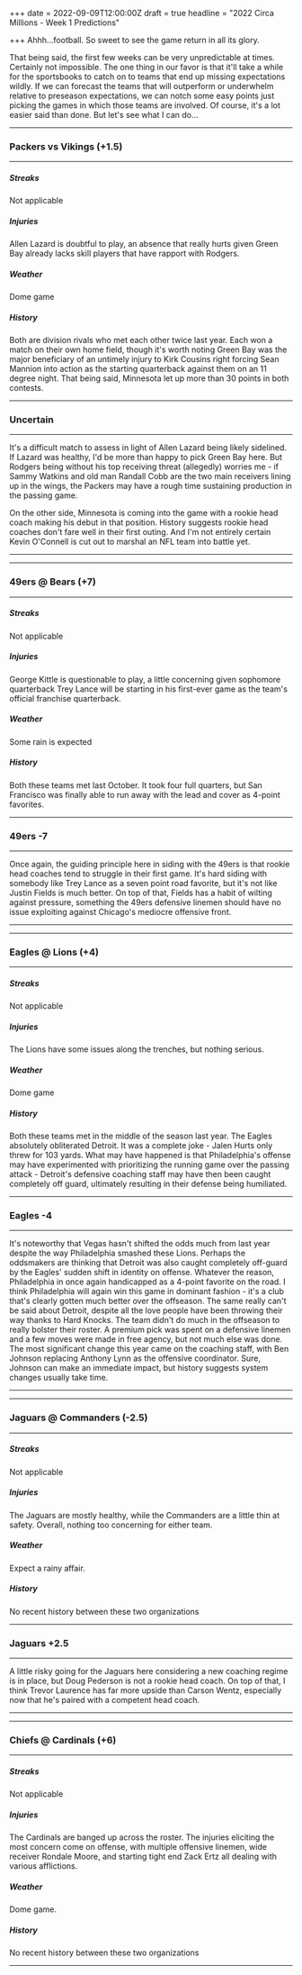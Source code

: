 +++
date = 2022-09-09T12:00:00Z
draft = true
headline = "2022 Circa Millions - Week 1 Predictions"

+++
Ahhh...football. So sweet to see the game return in all its glory.

That being said, the first few weeks can be very unpredictable at times. Certainly not impossible. The one thing in our favor is that it'll take a while for the sportsbooks to catch on to teams that end up missing expectations wildly. If we can forecast the teams that will outperform or underwhelm relative to preseason expectations, we can notch some easy points just picking the games in which those teams are involved. Of course, it's a lot easier said than done. But let's see what I can do...

***

### Packers vs Vikings (+1.5)

***

##### _Streaks_

Not applicable

##### _Injuries_

Allen Lazard is doubtful to play, an absence that really hurts given Green Bay already lacks skill players that have rapport with Rodgers.

##### _Weather_

Dome game

##### _History_

Both are division rivals who met each other twice last year. Each won a match on their own home field, though it's worth noting Green Bay was the major beneficiary of an untimely injury to Kirk Cousins right forcing Sean Mannion into action as the starting quarterback against them on an 11 degree night. That being said, Minnesota let up more than 30 points in both contests.

***

### Uncertain

***

It's a difficult match to assess in light of Allen Lazard being likely sidelined. If Lazard was healthy, I'd be more than happy to pick Green Bay here. But Rodgers being without his top receiving threat (allegedly) worries me - if Sammy Watkins and old man Randall Cobb are the two main receivers lining up in the wings, the Packers may have a rough time sustaining production in the passing game.

On the other side, Minnesota is coming into the game with a rookie head coach making his debut in that position. History suggests rookie head coaches don't fare well in their first outing. And I'm not entirely certain Kevin O'Connell is cut out to marshal an NFL team into battle yet.

***

***

### 49ers @ Bears (+7)

***

##### _Streaks_

Not applicable

##### _Injuries_

George Kittle is questionable to play, a little concerning given sophomore quarterback Trey Lance will be starting in his first-ever game as the team's official franchise quarterback.

##### _Weather_

Some rain is expected

##### _History_

Both these teams met last October. It took four full quarters, but San Francisco was finally able to run away with the lead and cover as 4-point favorites.

***

### 49ers -7

***

Once again, the guiding principle here in siding with the 49ers is that rookie head coaches tend to struggle in their first game. It's hard siding with somebody like Trey Lance as a seven point road favorite, but it's not like Justin Fields is much better. On top of that, Fields has a habit of wilting against pressure, something the 49ers defensive linemen should have no issue exploiting against Chicago's mediocre offensive front.

***

***

### Eagles @ Lions (+4)

***

##### _Streaks_

Not applicable

##### _Injuries_

The Lions have some issues along the trenches, but nothing serious.

##### _Weather_

Dome game

##### _History_

Both these teams met in the middle of the season last year. The Eagles absolutely obliterated Detroit. It was a complete joke - Jalen Hurts only threw for 103 yards. What may have happened is that Philadelphia's offense may have experimented with prioritizing the running game over the passing attack - Detroit's defensive coaching staff may have then been caught completely off guard, ultimately resulting in their defense being humiliated.

***

### Eagles -4

***

It's noteworthy that Vegas hasn't shifted the odds much from last year despite the way Philadelphia smashed these Lions. Perhaps the oddsmakers are thinking that Detroit was also caught completely off-guard by the Eagles' sudden shift in identity on offense. Whatever the reason, Philadelphia in once again handicapped as a 4-point favorite on the road. I think Philadelphia will again win this game in dominant fashion - it's a club that's clearly gotten much better over the offseason. The same really can't be said about Detroit, despite all the love people have been throwing their way thanks to Hard Knocks. The team didn't do much in the offseason to really bolster their roster. A premium pick was spent on a defensive linemen and a few moves were made in free agency, but not much else was done. The most significant change this year came on the coaching staff, with Ben Johnson replacing Anthony Lynn as the offensive coordinator. Sure, Johnson can make an immediate impact, but history suggests system changes usually take time.

***

***

### Jaguars @ Commanders (-2.5)

***

##### _Streaks_

Not applicable

##### _Injuries_

The Jaguars are mostly healthy, while the Commanders are a little thin at safety. Overall, nothing too concerning for either team.

##### _Weather_

Expect a rainy affair.

##### _History_

No recent history between these two organizations

***

### Jaguars +2.5

***

A little risky going for the Jaguars here considering a new coaching regime is in place, but Doug Pederson is not a rookie head coach. On top of that, I think Trevor Laurence has far more upside than Carson Wentz, especially now that he's paired with a competent head coach.

***

***

### Chiefs @ Cardinals (+6)

***

##### _Streaks_

Not applicable

##### _Injuries_

The Cardinals are banged up across the roster. The injuries eliciting the most concern come on offense, with multiple offensive linemen, wide receiver Rondale Moore, and starting tight end Zack Ertz all dealing with various afflictions.

##### _Weather_

Dome game.

##### _History_

No recent history between these two organizations

***

### 